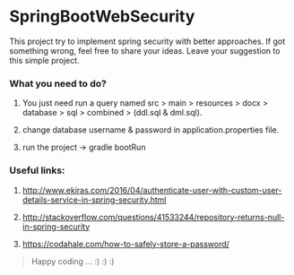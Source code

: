 # SpringBootWebSecurity

This project try to implement spring security with better approaches. If got something wrong, feel free to share your ideas. Leave your suggestion to this simple project.


### What you need to do?

1. You just need run a query named src > main > resources > docx > database > sql > combined > (ddl.sql & dml.sql).

2. change database username & password in application.properties file.

3. run the project -> gradle bootRun



### Useful links:

1. http://www.ekiras.com/2016/04/authenticate-user-with-custom-user-details-service-in-spring-security.html

2. http://stackoverflow.com/questions/41533244/repository-returns-null-in-spring-security

3. https://codahale.com/how-to-safely-store-a-password/



> Happy coding ... :) :) :)
